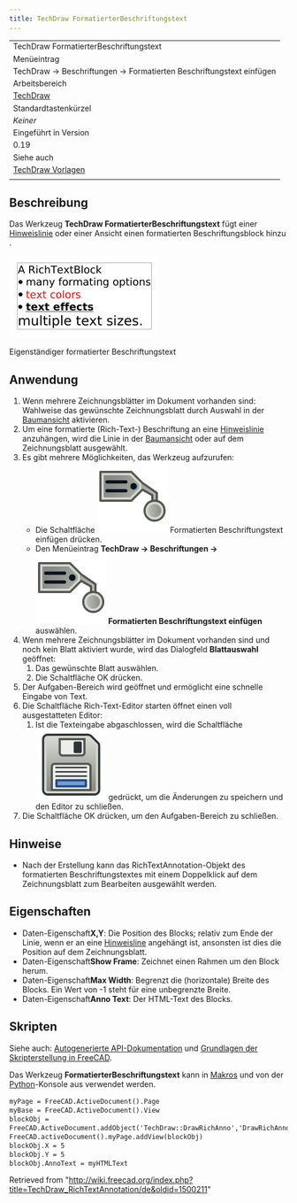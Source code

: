 ```yaml
---
title: TechDraw FormatierterBeschriftungstext
---
```


|                                                                     |
| ------------------------------------------------------------------- |
| TechDraw FormatierterBeschriftungstext                              |
| Menüeintrag                                                         |
| TechDraw → Beschriftungen → Formatierten Beschriftungstext einfügen |
| Arbeitsbereich                                                      |
| [TechDraw](/TechDraw_Workbench/de "TechDraw Workbench/de")          |
| Standardtastenkürzel                                                |
| _Keiner_                                                            |
| Eingeführt in Version                                               |
| 0.19                                                                |
| Siehe auch                                                          |
| [TechDraw Vorlagen](/TechDraw_Templates/de "TechDraw Templates/de") |
|                                                                     |

## Beschreibung

Das Werkzeug **TechDraw FormatierterBeschriftungstext** fügt einer [Hinweislinie](/TechDraw_LeaderLine/de "TechDraw LeaderLine/de") oder einer Ansicht einen formatierten Beschriftungsblock hinzu .

![](/src/assets/images/TechDraw_RichTextBlock_sample.png)

Eigenständiger formatierter Beschriftungstext

## Anwendung

1. Wenn mehrere Zeichnungsblätter im Dokument vorhanden sind: Wahlweise das gewünschte Zeichnungsblatt durch Auswahl in der [Baumansicht](/Tree_view/de "Tree view/de") aktivieren.
2. Um eine formatierte (Rich-Text-) Beschriftung an eine [Hinweislinie](/TechDraw_LeaderLine/de "TechDraw LeaderLine/de") anzuhängen, wird die Linie in der [Baumansicht](/Tree_view/de "Tree view/de") oder auf dem Zeichnungsblatt ausgewählt.
3. Es gibt mehrere Möglichkeiten, das Werkzeug aufzurufen:
   - Die Schaltfläche ![](/src/assets/images/TechDraw_RichTextAnnotation.svg) Formatierten Beschriftungstext einfügen drücken.
   - Den Menüeintrag **TechDraw → Beschriftungen → ![](/src/assets/images/TechDraw_RichTextAnnotation.svg) Formatierten Beschriftungstext einfügen** auswählen.
4. Wenn mehrere Zeichnungsblätter im Dokument vorhanden sind und noch kein Blatt aktiviert wurde, wird das Dialogfeld **Blattauswahl** geöffnet:
   1. Das gewünschte Blatt auswählen.
   2. Die Schaltfläche OK drücken.
5. Der Aufgaben-Bereich wird geöffnet und ermöglicht eine schnelle Eingabe von Text.
6. Die Schaltfläche Rich-Text-Editor starten öffnet einen voll ausgestatteten Editor:
   1. Ist die Texteingabe abgaschlossen, wird die Schaltfläche ![](/src/assets/images/Document-save.svg) gedrückt, um die Änderungen zu speichern und den Editor zu schließen.
7. Die Schaltfläche OK drücken, um den Aufgaben-Bereich zu schließen.

## Hinweise

- Nach der Erstellung kann das RichTextAnnotation-Objekt des formatierten Beschriftungstextes mit einem Doppelklick auf dem Zeichnungsblatt zum Bearbeiten ausgewählt werden.

## Eigenschaften

- Daten-Eigenschaft**X,Y**: Die Position des Blocks; relativ zum Ende der Linie, wenn er an eine [Hinweisline](/TechDraw_LeaderLine/de "TechDraw LeaderLine/de") angehängt ist, ansonsten ist dies die Position auf dem Zeichnungsblatt.
- Daten-Eigenschaft**Show Frame**: Zeichnet einen Rahmen um den Block herum.
- Daten-Eigenschaft**Max Width**: Begrenzt die (horizontale) Breite des Blocks. Ein Wert von -1 steht für eine unbegrenzte Breite.
- Daten-Eigenschaft**Anno Text**: Der HTML-Text des Blocks.

## Skripten

Siehe auch: [Autogenerierte API-Dokumentation](https://freecad.github.io/SourceDoc/) und [Grundlagen der Skripterstellung in FreeCAD](/FreeCAD_Scripting_Basics/de "FreeCAD Scripting Basics/de").

Das Werkzeug **FormatierterBeschriftungstext** kann in [Makros](/Macros/de "Macros/de") und von der [Python](/Python/de "Python/de")-Konsole aus verwendet werden.

```
myPage = FreeCAD.ActiveDocument().Page
myBase = FreeCAD.ActiveDocument().View
blockObj = FreeCAD.ActiveDocument.addObject('TechDraw::DrawRichAnno','DrawRichAnno')
FreeCAD.activeDocument().myPage.addView(blockObj)
blockObj.X = 5
blockObj.Y = 5
blockObj.AnnoText = myHTMLText

```

Retrieved from "<http://wiki.freecad.org/index.php?title=TechDraw_RichTextAnnotation/de&oldid=1500211>"
